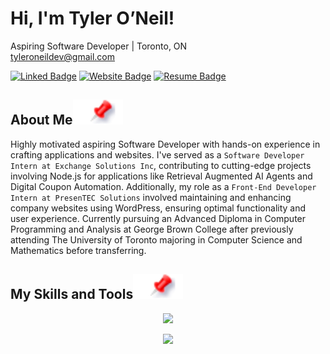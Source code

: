 # Hi, I'm Tyler O’Neil!

Aspiring Software Developer | Toronto, ON  
tyleroneildev@gmail.com  

<a href="https://linkedin.com/in/tyler-oneil-dev"><img src="https://img.shields.io/badge/LinkedIn-0A0A0A?style=for-the-badge&logo=Linkedin&logoColor=white" alt="Linked Badge"></a> 
<a href="https://tyleroneil.dev"><img src="https://img.shields.io/badge/Website-0A0A0A?style=for-the-badge&logo=react&logoColor=white" alt="Website Badge"></a> 
<a href="https://tyleroneil.dev/Tyler-Oneil-Resume.pdf"><img src="https://img.shields.io/badge/Resume-0A0A0A?style=for-the-badge&logo=microsoft-word&logoColor=white" alt="Resume Badge"></a> 

## About Me[![](https://raw.githubusercontent.com/aregtech/areg-sdk/master/docs/img/pin.svg)](#about-me)

Highly motivated aspiring Software Developer with hands-on experience in crafting applications and websites. I've served as a `Software Developer Intern at Exchange Solutions Inc`, contributing to cutting-edge projects involving Node.js for applications like Retrieval Augmented AI Agents and Digital Coupon Automation. Additionally, my role as a `Front-End Developer Intern at PresenTEC Solutions` involved maintaining and enhancing company websites using WordPress, ensuring optimal functionality and user experience. Currently pursuing an Advanced Diploma in Computer Programming and Analysis at George Brown College after previously attending The University of Toronto majoring in Computer Science and Mathematics before transferring.

## My Skills and Tools[![](https://raw.githubusercontent.com/aregtech/areg-sdk/master/docs/img/pin.svg)](#my-skills-and-tools)

<p align="center">
  <img src="https://skillicons.dev/icons?i=html,css,bootstrap,tailwind,js,ts,react,nodejs,expressjs,php,python,java,cs,bash,r" />
</p>
<p align="center">
  <img src="https://skillicons.dev/icons?i=aws,vscode,visualstudio,git,linux,mysql,mongodb,wordpress,firebase,dotnet,vite,raspberrypi,latex" />
</p>

